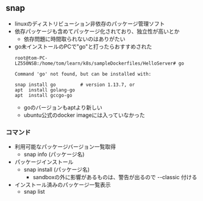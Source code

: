 ## snap

* linuxのディストリビューション非依存のパッケージ管理ソフト
* 依存パッケージも含めてパッケージ化されており、独立性が高いとか
  * 依存問題に時間取られないのはありがたい
* go未インストールのPCで"go"と打ったらおすすめされた
  ```
  root@tom-PC-LZ550NSB:/home/tom/learn/k8s/sampleDockerfiles/HelloServer# go

  Command 'go' not found, but can be installed with:

  snap install go         # version 1.13.7, or
  apt  install golang-go
  apt  install gccgo-go
  ```
  * goのバージョンもaptより新しい
  * ubuntu公式のdocker imageには入っていなかった

### コマンド

* 利用可能なパッケージバージョン一覧取得
  * snap info (パッケージ名)
* パッケージインストール
  * snap install (パッケージ名)
    * sandboxの外に影響があるものは、警告が出るので --classic 付ける
* インストール済みのパッケージ一覧表示
  * snap list
  
